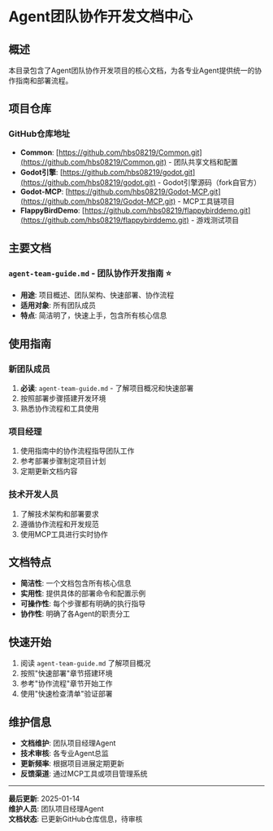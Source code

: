 # Agent团队协作开发文档中心

## 概述

本目录包含了Agent团队协作开发项目的核心文档，为各专业Agent提供统一的协作指南和部署流程。

## 项目仓库

### GitHub仓库地址
- **Common**: [https://github.com/hbs08219/Common.git](https://github.com/hbs08219/Common.git) - 团队共享文档和配置
- **Godot引擎**: [https://github.com/hbs08219/godot.git](https://github.com/hbs08219/godot.git) - Godot引擎源码（fork自官方）
- **Godot-MCP**: [https://github.com/hbs08219/Godot-MCP.git](https://github.com/hbs08219/Godot-MCP.git) - MCP工具链项目
- **FlappyBirdDemo**: [https://github.com/hbs08219/flappybirddemo.git](https://github.com/hbs08219/flappybirddemo.git) - 游戏测试项目

## 主要文档

### `agent-team-guide.md` - 团队协作开发指南 ⭐
- **用途**: 项目概述、团队架构、快速部署、协作流程
- **适用对象**: 所有团队成员
- **特点**: 简洁明了，快速上手，包含所有核心信息

## 使用指南

### 新团队成员
1. **必读**: `agent-team-guide.md` - 了解项目概况和快速部署
2. 按照部署步骤搭建开发环境
3. 熟悉协作流程和工具使用

### 项目经理
1. 使用指南中的协作流程指导团队工作
2. 参考部署步骤制定项目计划
3. 定期更新文档内容

### 技术开发人员
1. 了解技术架构和部署要求
2. 遵循协作流程和开发规范
3. 使用MCP工具进行实时协作

## 文档特点

- **简洁性**: 一个文档包含所有核心信息
- **实用性**: 提供具体的部署命令和配置示例
- **可操作性**: 每个步骤都有明确的执行指导
- **协作性**: 明确了各Agent的职责分工

## 快速开始

1. 阅读 `agent-team-guide.md` 了解项目概况
2. 按照"快速部署"章节搭建环境
3. 参考"协作流程"章节开始工作
4. 使用"快速检查清单"验证部署

## 维护信息

- **文档维护**: 团队项目经理Agent
- **技术审核**: 各专业Agent总监
- **更新频率**: 根据项目进展定期更新
- **反馈渠道**: 通过MCP工具或项目管理系统

---

**最后更新**: 2025-01-14  
**维护人员**: 团队项目经理Agent  
**文档状态**: 已更新GitHub仓库信息，待审核

